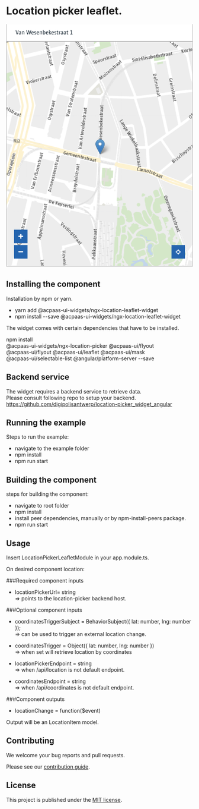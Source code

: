 # Location picker leaflet.

![screenshot](example.png)

## Installing the component

Installation by npm or yarn.

* yarn add @acpaas-ui-widgets/ngx-location-leaflet-widget
* npm install --save @acpaas-ui-widgets/ngx-location-leaflet-widget

The widget comes with certain dependencies that have to be installed.

npm install   
@acpaas-ui-widgets/ngx-location-picker @acpaas-ui/flyout   
@acpaas-ui/flyout @acpaas-ui/leaflet @acpaas-ui/mask  
@acpaas-ui/selectable-list @angular/platform-server --save

## Backend service
The widget requires a backend service to retrieve data.  
Please consult following repo to setup your backend.  
https://github.com/digipolisantwerp/location-picker_widget_angular

## Running the example 
Steps to run the example:
* navigate to the example folder
* npm install 
* npm run start

## Building the component
steps for building the component:
* navigate to root folder
* npm install
* install peer dependencies, manually or by npm-install-peers package.
* npm run start 


## Usage
Insert LocationPickerLeafletModule in your app.module.ts.

On desired component location: 
<aui-location-picker-leaflet></aui-location-picker-leaflet>

###Required component inputs 

* locationPickerUrl= string  
 => points to the location-picker backend host. 


###Optional component inputs 

* coordinatesTriggerSubject =  BehaviorSubject({ lat: number, lng: number });   
=> can be used to trigger an external location change.
* coordinatesTrigger = Object({ lat: number, lng: number })  
=> when set will retrieve location by coordinates

* locationPickerEndpoint = string   
=> when /api/location is not default endpoint.
* coordinatesEndpoint = string   
=> when /api/coordinates is not default endpoint.
                             
###Component outputs 

* locationChange = function($event)

Output will be an LocationItem model.

## Contributing

We welcome your bug reports and pull requests.

Please see our [contribution guide](CONTRIBUTING.md).

## License

This project is published under the [MIT license](LICENSE.md).
